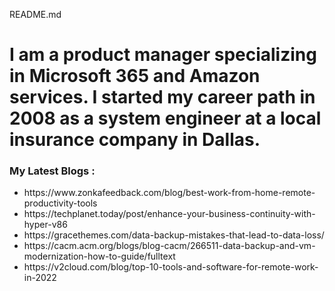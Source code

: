 README.md


<h1>I am a product manager specializing in Microsoft 365 and Amazon services. I started my career path in 2008 as a system engineer at a local insurance company in Dallas.</h1>


<h3>My Latest Blogs :</h3>

<ul>
<li>https://www.zonkafeedback.com/blog/best-work-from-home-remote-productivity-tools</li>
<li>https://techplanet.today/post/enhance-your-business-continuity-with-hyper-v86</li>
<li>https://gracethemes.com/data-backup-mistakes-that-lead-to-data-loss/</li>
<li>https://cacm.acm.org/blogs/blog-cacm/266511-data-backup-and-vm-modernization-how-to-guide/fulltext</li>
<li>https://v2cloud.com/blog/top-10-tools-and-software-for-remote-work-in-2022</li>
</ul> 
